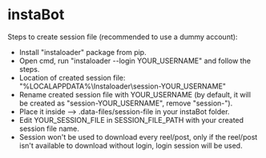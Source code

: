 # instaBot

Steps to create session file (recommended to use a dummy account):
  - Install "instaloader" package from pip.
  - Open cmd, run "instaloader --login YOUR_USERNAME" and follow the steps.
  - Location of created session file: "%LOCALAPPDATA%\Instaloader\session-YOUR_USERNAME"
  - Rename created session file with YOUR_USERNAME (by default, it will be created as "session-YOUR_USERNAME", remove "session-").
  - Place it inside --> .data-files/session-file in your instaBot folder.
  - Edit YOUR_SESSION_FILE in SESSION_FILE_PATH with your created session file name.
  - Session won't be used to download every reel/post, only if the reel/post isn't available to download without login, login session will be used.
